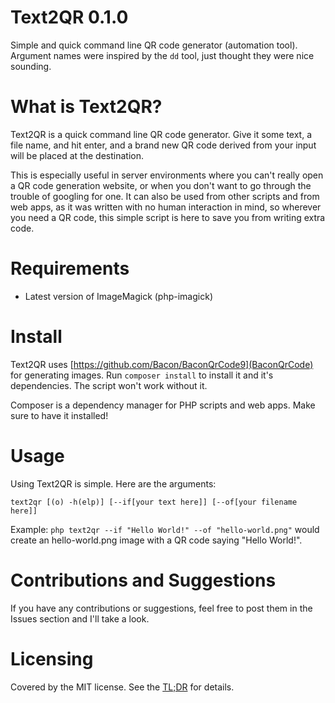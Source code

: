 # Text2QR 0.1.0
Simple and quick command line QR code generator (automation tool). Argument names were inspired by the `dd` tool, just thought they were nice sounding.

# What is Text2QR?

Text2QR is a quick command line QR code generator. Give it some text, a file name, and hit enter, and a brand new QR code derived from your input will be placed at the destination.

This is especially useful in server environments where you can't really open a QR code generation website, or when you don't want to go through the trouble of googling for one.
It can also be used from other scripts and from web apps, as it was written with no human interaction in mind, so wherever you need a QR code, this simple script is here to save you from writing extra code.

# Requirements

- Latest version of ImageMagick (php-imagick)

# Install

Text2QR uses [https://github.com/Bacon/BaconQrCode9](BaconQrCode) for generating images. Run ``composer install`` to install it and it's dependencies. The script won't work without it.

Composer is a dependency manager for PHP scripts and web apps. Make sure to have it installed!

# Usage

Using Text2QR is simple. Here are the arguments:

`text2qr [(o) -h(elp)] [--if[your text here]] [--of[your filename here]]`

Example: `php text2qr --if "Hello World!" --of "hello-world.png"` would create an hello-world.png image with a QR code saying "Hello World!".


# Contributions and Suggestions

If you have any contributions or suggestions, feel free to post them in the Issues section and I'll take a look.


# Licensing

Covered by the MIT license. See the [TL;DR](https://tldrlegal.com/license/mit-license) for details.
  
